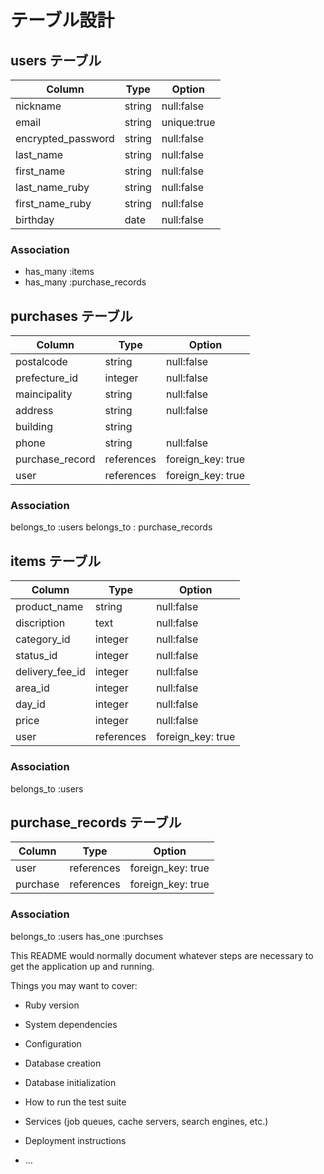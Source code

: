 # テーブル設計

## users テーブル

| Column                | Type    | Option      |
| --------------------- | ------- | ----------- |
| nickname              | string  | null:false  |
| email                 | string  | unique:true |
| encrypted_password    | string  | null:false  |
| last_name             | string  | null:false  |
| first_name            | string  | null:false  |
| last_name_ruby        | string  | null:false  |
| first_name_ruby       | string  | null:false  |
| birthday              | date    | null:false  |

### Association

- has_many :items
- has_many :purchase_records

## purchases テーブル

| Column           | Type       | Option            |
| ---------------- | ---------- | ----------------- |
| postalcode       | string     | null:false        |
| prefecture_id    | integer    | null:false        |
| maincipality     | string     | null:false        |
| address          | string     | null:false        |
| building         | string     |                   |
| phone            | string     | null:false        |
| purchase_record  | references | foreign_key: true |
| user             | references | foreign_key: true |

### Association

belongs_to :users
belongs_to : purchase_records

## items テーブル

| Column             | Type       | Option            |
| ------------------ | ---------- | ----------------- |
| product_name       | string     | null:false        |
| discription        | text       | null:false        |
| category_id        | integer    | null:false        |
| status_id          | integer    | null:false        |
| delivery_fee_id    | integer    | null:false        |
| area_id            | integer    | null:false        |
| day_id             | integer    | null:false        |
| price              | integer    | null:false        |
| user               | references | foreign_key: true |

### Association
belongs_to :users

## purchase_records テーブル

| Column    | Type       | Option            |
| --------- | ---------- | ----------------- |
| user      | references | foreign_key: true |
| purchase  | references | foreign_key: true |

### Association

belongs_to :users
has_one :purchses


This README would normally document whatever steps are necessary to get the
application up and running.

Things you may want to cover:

* Ruby version

* System dependencies

* Configuration

* Database creation

* Database initialization

* How to run the test suite

* Services (job queues, cache servers, search engines, etc.)

* Deployment instructions

* ...
